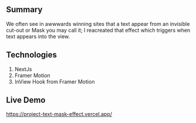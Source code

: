 ## Summary
We often see in awwwards winning sites that a text appear from an invisible cut-out or Mask you may call it; I reacreated that effect which triggers when text appears into the view.

## Technologies
1. NextJs
2. Framer Motion
3. InView Hook from Framer Motion

## Live Demo
https://project-text-mask-effect.vercel.app/
